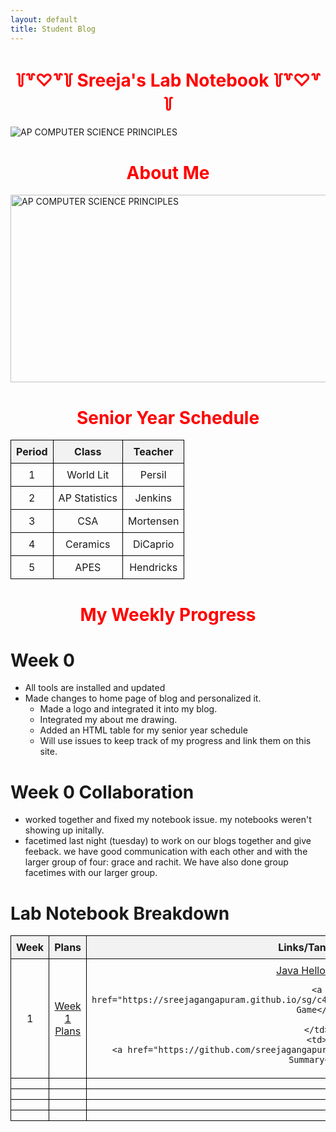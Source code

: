 ```yaml
---
layout: default
title: Student Blog
---
```

<html>
  <h1 align='center' style="color:#FF0000">꒦꒷♡꒷꒦ Sreeja's Lab Notebook ꒦꒷♡꒷꒦</h1> 
  <img src="{{site.baseurl}}/images/CSA.png" alt="AP COMPUTER SCIENCE PRINCIPLES" style="text-align: center;"> 
</html>

<h1 align='center' style="color:#FF0000">About Me</h1> <img src="{{site.baseurl}}/images/peppa.png" alt="AP COMPUTER SCIENCE PRINCIPLES" width="800" height="300"> 

<h1 align='center' style="color:#FF0000">Senior Year Schedule</h1> 
<html>
<head>
<style>
.centered-img {
  text-align: "center";
}

  table {
    border-collapse: collapse;
    width: 50%;
    margin: auto;
  }
  th, td {
    border: 1px solid black;
    padding: 8px;
    text-align: center;
  }
  th {
    background-color: #f2f2f2;
  }
</style>
</head>
<body>

<table>
  <tr>
    <th>Period</th>
    <th>Class</th>
    <th>Teacher</th>
  </tr>
  <tr>
    <td>1</td>
    <td>World Lit</td>
    <td>Persil</td>
  </tr>
  <tr>
    <td>2</td>
    <td>AP Statistics</td>
    <td>Jenkins</td>
  </tr>
  <tr>
    <td>3</td>
    <td>CSA</td>
    <td>Mortensen</td>
  </tr>
  <tr>
    <td>4</td>
    <td>Ceramics</td>
    <td>DiCaprio</td>
  </tr>
  <tr>
    <td>5</td>
    <td>APES</td>
    <td>Hendricks</td>
  </tr>
</table>

</body>
</html>

<h1 align='center' style="color:#FF0000">My Weekly Progress</h1> 

# Week 0 
- All tools are installed and updated 
- Made changes to home page of blog and personalized it. 
  - Made a logo and integrated it into my blog. 
  - Integrated my about me drawing. 
  - Added an HTML table for my senior year schedule 
  - Will use issues to keep track of my progress and link them on this site. 

# Week 0 Collaboration 
- worked together and fixed my notebook issue. my notebooks weren't showing up initally. 
- facetimed last night (tuesday) to work on our blogs together and give feeback. we have good communication with each other and with the larger group of four: grace and rachit. We have also done group facetimes with our larger group. 

# Lab Notebook Breakdown 
<html>
<head>
<style>
.centered-img {
  text-align: center;
}

table {
  border-collapse: collapse;
  width: 100%; /* Table takes up the whole page */
  margin: auto;
}
th, td {
  border: 1px solid black;
  padding: 20px; /* Increase padding for larger cells */
  font-size: 16px; /* Decrease font size for smaller text */
  text-align: center;
  height: 60px; /* Increase cell height */
  width: 25%; /* Equal width for each column */
}
th {
  background-color: #f2f2f2;
}
</style>
</head>
<body>

<table>
  <tr>
    <th>Week</th>
    <th>Plans</th>
    <th>Links/Tangibles</th>
    <th>Summary</th>
  </tr>
  <tr>
    <td>1</td>
    <td> <a href="https://github.com/sreejagangapuram/Sreeja-Gangapuram/issues/59">Week 1 Plans</a>
</td>
    <td>
    <a href="https://sreejagangapuram.github.io/sg/c4.1/2023/09/01/jshellohacks_IPYNB_2_.html">Java Hello Hacks</a>

    <a href="https://sreejagangapuram.github.io/sg/c4.1/2023/09/01/js_IPYNB_2_.html">Javascript Game</a>
    
    </td>
    <td>
    <a href="https://github.com/sreejagangapuram/Sreeja-Gangapuram/issues/60">Week 1 Summary</a>
  
  <tr>
    <td></td>
    <td></td>
    <td></td>
    <td></td>
  </tr>
  <tr>
    <td></td>
    <td></td>
    <td></td>
    <td></td>
  </tr>
  <tr>
    <td></td>
    <td></td>
    <td></td>
    <td></td>
  </tr>
  <tr>
    <td></td>
    <td></td>
    <td></td>
    <td></td>
  </tr>
</table>

</body>
</html>